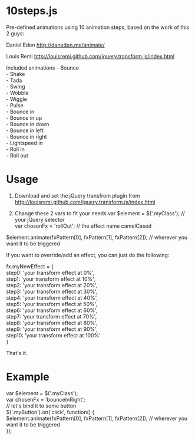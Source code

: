 10steps.js
==========

Pre-defined animations using 10 animation steps, based on the work of this 2 guys:

Daniel Eden
http://daneden.me/animate/

Louis Remi
http://louisremi.github.com/jquery.transform.js/index.html

Included animations
	- Bounce<br>
	- Shake<br>
	- Tada<br>
	- Swing<br>
	- Wobble<br>
	- Wiggle<br>
	- Pulse<br>
	- Bounce in<br>
	- Bounce in up<br>
	- Bounce in down<br>
	- Bounce in left<br>
	- Bounce in right<br>
	- Lightspeed in<br>
	- Roll in<br>
	- Roll out


Usage
==========

1. Download and set the jQuery transfrom plugin from http://louisremi.github.com/jquery.transform.js/index.html

2. Change these 2 vars to fit your needs
var $element = $('.myClass'); // your jQuery selector <br>
var chosenFx = 'rollOut'; // the effect name camelCased <br>

$element.animate(fxPattern[0], fxPattern[1], fxPattern[2]); // wherever you want it to be triggered


If you want to override/add an effect, you can just do the following:

fx.myNewEffect = {<br>
		step0: 'your transform effect at 0%',<br>
		step1: 'your transform effect at 10%',<br>
		step2: 'your transform effect at 20%',<br>
		step3: 'your transform effect at 30%',<br>
		step4: 'your transform effect at 40%',<br>
		step5: 'your transform effect at 50%',<br>
		step6: 'your transform effect at 60%',<br>
		step7: 'your transform effect at 70%',<br>
		step8: 'your transform effect at 80%',<br>
		step9: 'your transform effect at 90%',<br>
		step10: 'your transform effect at 100%'<br>
	}

That's it.
	
Example
==========
var $element = $('.myClass');<br>
var chosenFx = 'bounceInRight';<br>
// let's bind it to some button<br>
$('.myButton').on('click', function() {<br>
	$element.animate(fxPattern[0], fxPattern[1], fxPattern[2]); // wherever you want it to be triggered<br>
});